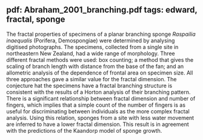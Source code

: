 pdf: Abraham_2001_branching.pdf
tags: edward, fractal, sponge
---
The fractal properties of specimens of a planar branching sponge *Raspailia inaequalis* (Porifera, Demospongiae) were determined by analysing digitised photographs. The specimens, collected from a single site in northeastern New Zealand, had a wide range of morphology. Three different fractal methods were used: box counting; a method that gives the scaling of branch length with distance from the base of the fan; and an allometric analysis of the dependence of frontal area on specimen size. All three approaches gave a similar value for the fractal dimension. The conjecture hat the specimens have a fractal branching structure is consistent with the results of a Horton analysis of their branching pattern. There is a significant relationship between fractal dimension and number of fingers, which implies that a simple count of the number of fingers is as useful for discriminating between individuals as the more complex fractal analysis. Using this relation, sponges from a site with less water movement are inferred to have a lower fractal dimension. This result is in agreement with the predictions of the Kaandorp model of sponge growth.

